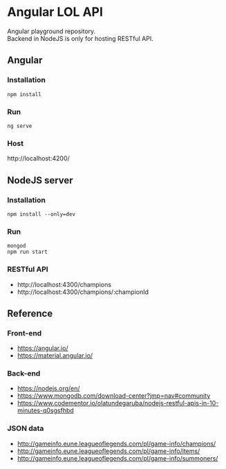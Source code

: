 # Angular LOL API
Angular playground repository. <br />
Backend in NodeJS is only for hosting RESTful API.

## Angular
### Installation
`npm install`

### Run
`ng serve`

### Host
http://localhost:4200/

## NodeJS server
### Installation
`npm install --only=dev`

### Run
`mongod`  <br />
`npm run start`

### RESTful API
* http://localhost:4300/champions
* http://localhost:4300/champions/:championId

## Reference
### Front-end
* https://angular.io/
* https://material.angular.io/

### Back-end
* https://nodejs.org/en/
* https://www.mongodb.com/download-center?jmp=nav#community
* https://www.codementor.io/olatundegaruba/nodejs-restful-apis-in-10-minutes-q0sgsfhbd

### JSON data
* http://gameinfo.eune.leagueoflegends.com/pl/game-info/champions/
* http://gameinfo.eune.leagueoflegends.com/pl/game-info/items/
* http://gameinfo.eune.leagueoflegends.com/pl/game-info/summoners/
